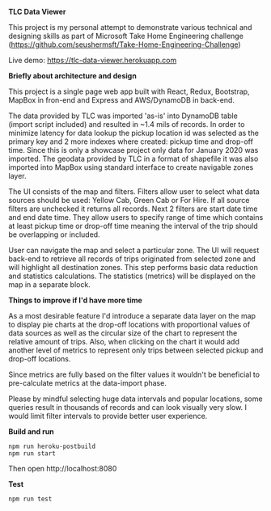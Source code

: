**TLC Data Viewer**

This project is my personal attempt to demonstrate various technical and designing skills as part of Microsoft Take Home Engineering challenge (https://github.com/seushermsft/Take-Home-Engineering-Challenge)

Live demo: https://tlc-data-viewer.herokuapp.com

**Briefly about architecture and design**

This project is a single page web app built with React, Redux, Bootstrap, MapBox in fron-end and Express and AWS/DynamoDB in back-end.

The data provided by TLC was imported 'as-is' into DynamoDB table (import script included) and resulted in ~1.4 mils of records. In order to minimize latency for data lookup the pickup location id was selected as the primary key and 2 more indexes where created: pickup time and drop-off time. Since this is only a showcase project only data for January 2020 was imported. The geodata provided by TLC in a format of shapefile it was also imported into MapBox using standard interface to create navigable zones layer.

The UI consists of the map and filters. Filters allow user to select what data sources should be used: Yellow Cab, Green Cab or For Hire. If all source filters are unchecked it returns all records. Next 2 filters are start date time and end date time. They allow users to specify range of time which contains at least pickup time or drop-off time meaning the interval of the trip should be overlapping or included.

User can navigate the map and select a particular zone. The UI will request back-end to retrieve all records of trips originated from selected zone and will highlight all destination zones. This step performs basic data reduction and statistics calculations. The statistics (metrics) will be displayed on the map in a separate block.

**Things to improve if I'd have more time**

As a most desirable feature I'd introduce a separate data layer on the map to display pie charts at the drop-off locations with proportional values of data sources as well as the circular size of the chart to represent the relative amount of trips. Also, when clicking on the chart it would add another level of metrics to represent only trips between selected pickup and drop-off locations.

Since metrics are fully based on the filter values it wouldn't be beneficial to pre-calculate metrics at the data-import phase.  

Please by mindful selecting huge data intervals and popular locations, some queries result in thousands of records and can look visually very slow. I would limit filter intervals to provide better user experience.


**Build and run**
```
npm run heroku-postbuild
npm run start
```
Then open http://localhost:8080

**Test**
```
npm run test
```
